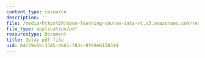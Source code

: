 ```yaml
---
content_type: resource
description: ''
file: /media/https%3A/open-learning-course-data-rc.s3.amazonaws.com/res-18-006-calculus-revisited-single-variable-calculus-fall-2010/84c29c6b33454b61783c9f09eb15834d_7GZTjIxm32I.pdf
file_type: application/pdf
resourcetype: Document
title: 3play pdf file
uid: 84c29c6b-3345-4b61-783c-9f09eb15834d
---
```

